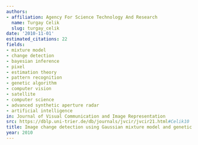 ```yaml
---
authors:
- affiliation: Agency For Science Technology And Research
  name: Turgay Celik
  slug: turgay_celik
date: '2010-11-01'
estimated_citations: 22
fields:
- mixture model
- change detection
- bayesian inference
- pixel
- estimation theory
- pattern recognition
- genetic algorithm
- computer vision
- satellite
- computer science
- advanced synthetic aperture radar
- artificial intelligence
in: Journal of Visual Communication and Image Representation
src: https://dblp.uni-trier.de/db/journals/jvcir/jvcir21.html#Celik10
title: Image change detection using Gaussian mixture model and genetic algorithm
year: 2010
---
```

